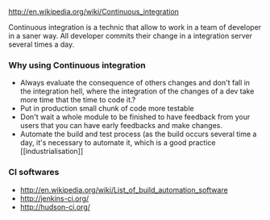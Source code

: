 http://en.wikipedia.org/wiki/Continuous_integration

Continuous integration is a technic that allow to work in a team of developer in a saner way. 
All developer commits their change in a integration server several times a day. 

### Why using Continuous integration 

* Always evaluate the consequence of others changes and don't fall in the integration hell, where the integration of the changes of a dev take more time that the time to code it.?
* Put in production small chunk of code more testable 
* Don't wait a whole module to be finished to have feedback from your users that you can have early feedbacks and make changes. 
* Automate the build and test process (as the build occurs several time a day, it's necessary to automate it, which is a good practice [[industrialisation]]


### CI softwares 

* http://en.wikipedia.org/wiki/List_of_build_automation_software   
* http://jenkins-ci.org/   
* http://hudson-ci.org/
  